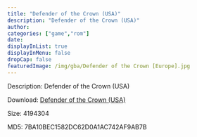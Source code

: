 ```yaml
---
title: "Defender of the Crown (USA)"
description: "Defender of the Crown (USA)"
author: 
categories: ["game","rom"]
date: 
displayInList: true
displayInMenu: false
dropCap: false
featuredImage: /img/gba/Defender of the Crown [Europe].jpg
---
```


Description: Defender of the Crown (USA)

Download: <a style="text-decoration:underline;" href="https://mega.nz/#!aCIQWChI!owsULrvVNtl52mQorROz-6oMvVjpY7_5xe8gjN_tkXA" target = "_blank" rel = "nofollow" > Defender of the Crown (USA)</a>

Size: 4194304

MD5: 7BA10BEC1582DC62D0A1AC742AF9AB7B

